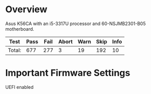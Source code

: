 # Overview

Asus K56CA with an i5-3317U processor and 60-NSJMB2301-B05 motherboard.

| Test           |Pass |Fail |Abort|Warn |Skip |Info |
|----------------|-----|-----|-----|-----|-----|-----|
| Total:         |  677|  277|    3|   19|  192|   10|


# Important Firmware Settings

UEFI enabled
